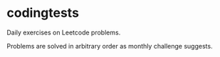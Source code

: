 # codingtests
Daily exercises on Leetcode problems.

Problems are solved in arbitrary order as monthly challenge suggests.
